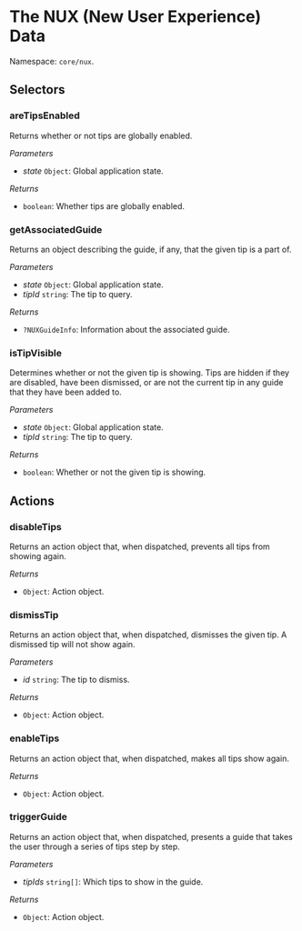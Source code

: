 # The NUX (New User Experience) Data

Namespace: `core/nux`.

## Selectors

<!-- START TOKEN(Autogenerated selectors|../../../packages/nux/src/store/selectors.js) -->

### areTipsEnabled

Returns whether or not tips are globally enabled.

_Parameters_

-   _state_ `Object`: Global application state.

_Returns_

-   `boolean`: Whether tips are globally enabled.

### getAssociatedGuide

Returns an object describing the guide, if any, that the given tip is a part
of.

_Parameters_

-   _state_ `Object`: Global application state.
-   _tipId_ `string`: The tip to query.

_Returns_

-   `?NUXGuideInfo`: Information about the associated guide.

### isTipVisible

Determines whether or not the given tip is showing. Tips are hidden if they
are disabled, have been dismissed, or are not the current tip in any
guide that they have been added to.

_Parameters_

-   _state_ `Object`: Global application state.
-   _tipId_ `string`: The tip to query.

_Returns_

-   `boolean`: Whether or not the given tip is showing.

<!-- END TOKEN(Autogenerated selectors|../../../packages/nux/src/store/selectors.js) -->

## Actions

<!-- START TOKEN(Autogenerated actions|../../../packages/nux/src/store/actions.js) -->

### disableTips

Returns an action object that, when dispatched, prevents all tips from
showing again.

_Returns_

-   `Object`: Action object.

### dismissTip

Returns an action object that, when dispatched, dismisses the given tip. A
dismissed tip will not show again.

_Parameters_

-   _id_ `string`: The tip to dismiss.

_Returns_

-   `Object`: Action object.

### enableTips

Returns an action object that, when dispatched, makes all tips show again.

_Returns_

-   `Object`: Action object.

### triggerGuide

Returns an action object that, when dispatched, presents a guide that takes
the user through a series of tips step by step.

_Parameters_

-   _tipIds_ `string[]`: Which tips to show in the guide.

_Returns_

-   `Object`: Action object.

<!-- END TOKEN(Autogenerated actions|../../../packages/nux/src/store/actions.js) -->
